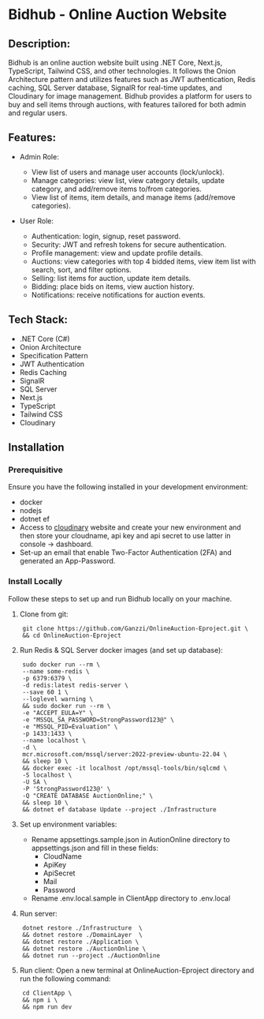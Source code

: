 
# Bidhub - Online Auction Website

## Description:
Bidhub is an online auction website built using .NET Core, Next.js, TypeScript, Tailwind CSS, and other technologies. It follows the Onion Architecture pattern and utilizes features such as JWT authentication, Redis caching, SQL Server database, SignalR for real-time updates, and Cloudinary for image management. Bidhub provides a platform for users to buy and sell items through auctions, with features tailored for both admin and regular users.

## Features:
- Admin Role:
    + View list of users and manage user accounts (lock/unlock).
    + Manage categories: view list, view category details, update category, and add/remove items to/from categories.
    + View list of items, item details, and manage items (add/remove categories).

- User Role:
    + Authentication: login, signup, reset password.
    + Security: JWT and refresh tokens for secure authentication.
    + Profile management: view and update profile details.
    + Auctions: view categories with top 4 bidded items, view item list with search, sort, and filter options.
    + Selling: list items for auction, update item details.
    + Bidding: place bids on items, view auction history.
    + Notifications: receive notifications for auction events.

## Tech Stack:

- .NET Core (C#)
- Onion Architecture
- Specification Pattern
- JWT Authentication
- Redis Caching
- SignalR
- SQL Server
- Next.js
- TypeScript
- Tailwind CSS
- Cloudinary

## Installation

### Prerequisitive
Ensure you have the following installed in your development environment:

* docker
* nodejs
* dotnet ef
* Access to [cloudinary](https://cloudinary.com) website and create your new environment and then store your cloudname, api key and api secret to use latter in console -> dashboard.
* Set-up an email that enable Two-Factor Authentication (2FA) and generated an App-Password.

### Install Locally
Follow these steps to set up and run Bidhub locally on your machine.

1. Clone from git:
```
    git clone https://github.com/Ganzzi/OnlineAuction-Eproject.git \
    && cd OnlineAuction-Eproject
```

2. Run Redis & SQL Server docker images (and set up database):
```
    sudo docker run --rm \
    --name some-redis \
    -p 6379:6379 \
    -d redis:latest redis-server \
    --save 60 1 \
    --loglevel warning \
    && sudo docker run --rm \
    -e "ACCEPT_EULA=Y" \
    -e "MSSQL_SA_PASSWORD=StrongPassword123@" \
    -e "MSSQL_PID=Evaluation" \
    -p 1433:1433 \
    --name localhost \
    -d \
    mcr.microsoft.com/mssql/server:2022-preview-ubuntu-22.04 \
    && sleep 10 \
    && docker exec -it localhost /opt/mssql-tools/bin/sqlcmd \
    -S localhost \
    -U SA \
    -P 'StrongPassword123@' \
    -Q "CREATE DATABASE AuctionOnline;" \
    && sleep 10 \
    && dotnet ef database Update --project ./Infrastructure
```

3. Set up environment variables: 
    - Rename appsettings.sample.json in AutionOnline directory to appsettings.json and fill in these fields: 
        + CloudName
        + ApiKey
        + ApiSecret
        + Mail
        + Password
    - Rename .env.local.sample in ClientApp directory to .env.local

4. Run server:
```
    dotnet restore ./Infrastructure  \
    && dotnet restore ./DomainLayer  \
    && dotnet restore ./Application \
    && dotnet restore ./AuctionOnline \
    && dotnet run --project ./AuctionOnline 
```

5. Run client: Open a new terminal at OnlineAuction-Eproject directory and run the following command:
```
    cd ClientApp \
    && npm i \
    && npm run dev 
```